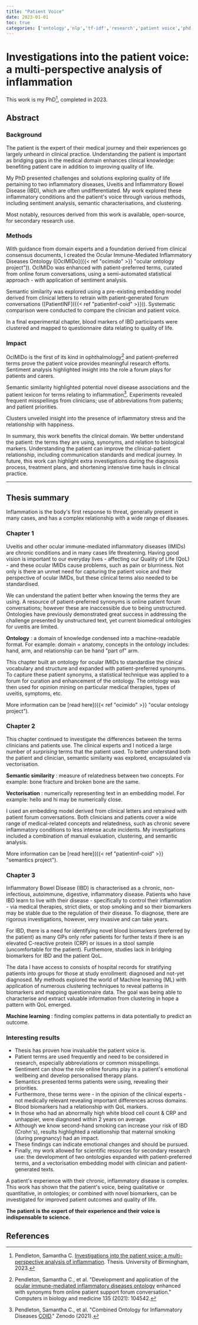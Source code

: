 ```yaml
---
title: "Patient Voice"
date: 2023-01-01
toc: true
categories: ['ontology','nlp','tf-idf','research','patient voice','phd','semantic similarity','sentiment','inflammation']
---
```


# Investigations into the patient voice: a multi-perspective analysis of inflammation

This work is my PhD[^thesis], completed in 2023.

## Abstract

### Background

The patient is the expert of their medical journey and their experiences go largely unheard in clinical practice.
Understanding the patient is important as bridging gaps in the medical domain enhances clinical knowledge: benefiting patient care in addition to improving quality of life. 

My PhD presented challenges and solutions exploring quality of life pertaining to two inflammatory diseases, Uveitis and Inflammatory Bowel Disease (IBD), which are often undifferentiated.
My work explored these inflammatory conditions and the patient's voice through various methods, including sentiment analysis, semantic characterisations, and clustering.

Most notably, resources derived from this work is available, open-source, for secondary research use.

### Methods

With guidance from domain experts and a foundation derived from clinical consensus documents, I created the Ocular Immune-Mediated Inflammatory Diseases Ontology ([OcIMIDo]({{< ref "ocimido" >}} "ocular ontology project")).
OcIMIDo was enhanced with patient-preferred terms, curated from online forum conversations, using a semi-automated statistical approach - with application of sentiment analysis.

Semantic similarity was explored using a pre-existing embedding model derived from clinical letters to retrain with patient-generated forum conversations ([PatientINF]({{< ref "patientinf-coid" >}})).
Systematic comparison were conducted to compare the clinician and patient voice.

In a final experimental chapter, blood markers of IBD participants were clustered and mapped to questionnaire data relating to quality of life.

### Impact

OcIMIDo is the first of its kind in ophthalmology[^ocimido] and patient-preferred terms prove the patient voice provides meaningful research efforts.
Sentiment analysis highlighted insight into the role a forum plays for patients and carers.

Semantic similarity highlighted potential novel disease associations and the patient lexicon for terms relating to inflammation[^coid].
Experiments revealed frequent misspellings from clinicians; use of abbreviations from patients; and patient priorities.

Clusters unveiled insight into the presence of inflammatory stress and the relationship with happiness.

In summary, this work benefits the clinical domain.
We better understand the patient: the terms they are using, synonyms, and relation to biological markers.
Understanding the patient can improve the clinical-patient relationship, including communication standards and medical journey.
In future, this work can highlight extra investigations during the diagnosis process, treatment plans, and shortening intensive time hauls in clinical practice.

---

## Thesis summary

Inflammation is the body's first response to threat, generally present in many cases, and has a complex relationship with a wide range of diseases.

### Chapter 1

Uveitis and other ocular immune-mediated inflammatory diseases (IMIDs) are chronic conditions and in many cases life threatening.
Having good vision is important to our everyday lives - affecting our Quality of Life (QoL) - and these ocular IMIDs cause problems, such as pain or blurriness.
Not only is there an unmet need for capturing the patient voice and their perspective of ocular IMIDs, but these clinical terms also needed to be standardised.

We can understand the patient better when knowing the terms they are using. 
A resource of patient-preferred synonyms is online patient forum conversations; however these are inaccessible due to being unstructured.
Ontologies have previously demonstrated great success in addressing the challenge presented by unstructured text, yet current biomedical ontologies for uveitis are limited.

**Ontology**
: a domain of knowledge condensed into a machine-readable format. For example: domain = anatomy, concepts in the ontology includes: hand, arm, and relationship can be hand "part of" arm.

This chapter built an ontology for ocular IMIDs to standardise the clinical vocabulary and structure and expanded with patient-preferred synonyms.
To capture these patient synonyms, a statistical technique was applied to a forum for curation and enhancement of the ontology.
The ontology was then used for opinion mining on particular medical therapies, types of uveitis, symptoms, etc.

More information can be [read here]({{< ref "ocimido" >}} "ocular ontology project").

### Chapter 2

This chapter continued to investigate the differences between the terms clinicians and patients use.
The clinical experts and I noticed a large number of *surprising* terms that the patient used.
To better understand both the patient and clinician, semantic similarity was explored, encapsulated via vectorisation.

**Semantic similarity**
: measure of relatedness between two concepts. For example: bone fracture and broken bone are the same.

**Vectorisation**
: numerically representing text in an embedding model. For example: hello and hi may be numerically close.

I used an embedding model derived from clinical letters and retrained with patient forum conversations.
Both clinicians and patients cover a wide range of medical-related concepts and relatedness, such as chronic severe inflammatory conditions to less intense acute incidents.
My investigations included a combination of manual evaluation, clustering, and semantic analysis.

More information can be [read here]({{< ref "patientinf-coid" >}} "semantics project").

### Chapter 3

Inflammatory Bowel Disease (IBD) is characterised as a chronic, non-infectious, autoimmune, digestive, inflammatory disease.
Patients who have IBD learn to live with their disease - specifically to control their inflammation - via medical therapies, strict diets, or stop smoking and so their biomarkers may be stable due to the regulation of their disease.
To diagnose, there are rigorous investigations, however, very invasive and can take years.

For IBD, there is a need for identifying novel blood biomarkers (preferred by the patient) as many GPs only refer patients for further tests if there is an elevated C-reactive protein (CRP) or issues in a stool sample (uncomfortable for the patient). 
Furthemore, studies lack in bridging biomarkers for IBD and the patient QoL.

The data I have access to consists of hospital records for stratifying patients into groups for those at study enrollment: diagnosed and not-yet diagnosed.
My methods explored the world of Machine learning (ML) with application of numerous clustering techniques to reveal patterns in biomarkers and mapping questionnaire data.
The goal was being able to characterise and extract valuable information from clustering in hope a pattern with QoL emerged.

**Machine learning**
: finding complex patterns in data potentially to predict an outcome.

### Interesting results

+ Thesis has proven how invaluable the patient voice is.
+ Patient terms are used frequently and need to be considered in research, especially abbreviations or common misspellings.
+ Sentiment can show the role online forums play in a patient's emotional wellbeing and develop personalised therapy plans.
+ Semantics presented terms patients were using, revealing their priorities.
+ Furthermore, these terms were - in the opinion of the clinical experts - not medically relevant revealing important differences across domains.
+ Blood biomarkers had a relationship with QoL markers.
+ In those who had an abnormally high white blood cell count & CRP and unhappier, were diagnosed within 2 years on average.
+ Although we know second-hand smoking can increase your risk of IBD (Crohn's), results highlighted a relationship that maternal smoking (during pregnancy) had an impact.
+ These findings can indicate emotional changes and should be pursued.
+ Finally, my work allowed for scientific resources for secondary research use: the development of two ontologies expanded with patient-preferred terms, and a vectorisation embedding model with clinician and patient-generated texts.

A patient's experience with their chronic, inflammatory disease is complex.
This work has shown that the patient's voice, being qualitative or quantitative, in ontologies; or combined with novel biomarkers, can be investigated for improved patient outcomes and quality of life.

**The patient is the expert of their experience and their voice is indispensable to science.**

## References

[^thesis]: Pendleton, Samantha C. [Investigations into the patient voice: a multi-perspective analysis of inflammation](https://etheses.bham.ac.uk/id/eprint/13244/ "thesis"). Thesis. University of Birmingham, 2023.
[^ocimido]: Pendleton, Samantha C., et al. "Development and application of the [ocular immune-mediated inflammatory diseases ontology](https://www.sciencedirect.com/science/article/pii/S001048252100336X "paper for ontology project") enhanced with synonyms from online patient support forum conversation." Computers in biology and medicine 135 (2021): 104542.
[^coid]: Pendleton, Samantha C., et al. "Combined Ontology for Inflammatory Diseases [COID](https://doi.org/10.5281/zenodo.5524650 "paper for inflammation project")." Zenodo (2021).
